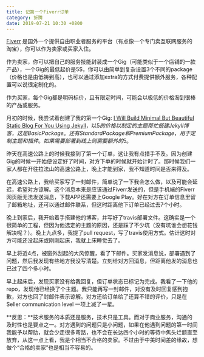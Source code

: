 ```yaml
---
title: 记第一个Fiverr订单
category: 折腾
date: 2019-07-21 10:30 +0800
---
```

[Fiverr](https://www.fiverr.com/) 是国外一个提供自由职业者服务的平台（有点像一个专门卖互联网服务的淘宝），你可以作为卖家或买家入住。

作为卖家，你可以把自己的服务技能封装成一个Gig（可能类似于一个店铺的一款产品），一个Gig的最低起价是5$，你可以由简单到复杂设置3个不同的package（价格也是由低祷到高），也可以通过添加extra的方式付费提供额外服务，各种配置可以说很定制化的。

作为买家，每个Gig都是明码标价，且有限定时间，可能会以极低的价格淘到很棒的产品或服务。

月初的时候，我尝试着创建了我的第一个Gig: [I Will Build Minimal But Beautiful Static Blog For You Using Jekyll](https://www.fiverr.com/share/xoK44)，以5$的价格以制定的主题帮忙搭建Jekyll博客，这是 Basic Package。还有 Standard Package 和 Premium Package，用于定制主题和插件。如果需要部署到线上则需要额外的5$。

昨天在高速公路上的时候我接到了第一个订单，这让我有点措手不及。因为创建Gig的时候一开始便设定好了时间，对方下单的时候就开始计时了。那时候我们一家人都在开往拉法山的高速公路上，晚上才能到家，我不知道时间是否来得及。

在高速公路上，我给买家写了一封邮件，简单说了一下我会怎么做，以及可能会延迟，希望对方谅解。这个消息本来是应该通过Fiverr发送的，但是手机端的Fiverr网页版无法发送消息，下载APP还需要上Google Play。好在对方在订单信息里留了邮箱地址，还可以通过邮件联系，但这时距离他下订单已经过去7个小时。

晚上到家后，我开始着手搭建他的博客，并写好了travis部署文件。这确实是一个很简单的工程，但因为他选定的主题的原因，还是踩了不少坑（没有坑谁会想花钱解决呢？）。晚上九点多，我提了pull request，写了travis使用方式。估计这时对方可能还没起床或刚刚起床，我就上床睡觉去了。

早上将近4点，被窗外刮起的大风惊醒，看了下邮件。买家发消息说，部署遇到了问题，然后我发现有些地方我没写清楚。立刻给对方回消息，但距离他发的消息也已过了四个多小时。

早上起床后，发现买家没有给我回复，但订单状态已标记为完成。我看了一下他的repo，发现他已经换了个主题。我只能再写一封邮件，对没有及时回复感到抱歉，对方也回了封邮件表示谅解。对方还给订单给了还算不错的评价，只是在 Seller communication level 一项上减了一星。

**反思：**技术服务的本质还是服务，技术只是工具。而对于商业服务，沟通的及时性也是要点之一。对方遇到的问题只是小问题，如果在他遇到问题的第一时间我能予以帮助，就会少走很多弯路，也不会在长达四个小时的等待中焦头烂额直至放弃，从这一点上看，我是个相当不合格的卖家。不过由于中美时间差的缘故，想做个“合格的卖家”也是相当不容易的。
